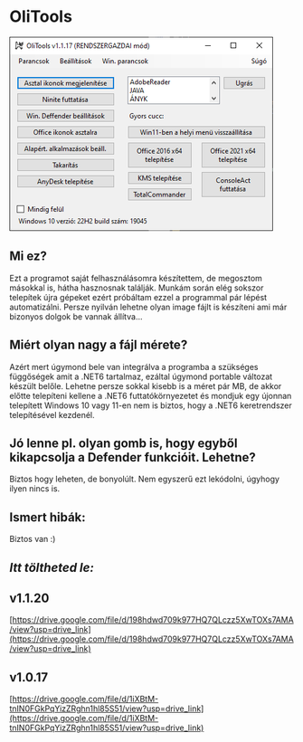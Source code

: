# OliTools

![OliTools](images/olitools_v1.1.17.png)

## Mi ez?

Ezt a programot saját felhasználásomra készítettem, de megosztom másokkal is, hátha hasznosnak találják.
Munkám során elég sokszor telepítek újra gépeket ezért próbáltam ezzel a programmal pár lépést automatizálni.
Persze nyilván lehetne olyan image fájlt is készíteni ami már bizonyos dolgok be vannak állítva...

## Miért olyan nagy a fájl mérete?

Azért mert úgymond bele van integrálva a programba a szükséges függőségek amit a .NET6 tartalmaz, ezáltal úgymond portable változat készült belőle.
Lehetne persze sokkal kisebb is a méret pár MB, de akkor előtte telepíteni kellene a .NET6 futtatókörnyezetet és mondjuk egy újonnan telepített Windows 10 vagy 11-en nem is biztos, hogy a .NET6 keretrendszer telepítésével kezdenél.

## Jó lenne pl. olyan gomb is, hogy egyből kikapcsolja a Defender funkcióit. Lehetne?

Biztos hogy leheten, de bonyolúlt. Nem egyszerű ezt lekódolni, úgyhogy ilyen nincs is.

## Ismert hibák:
Biztos van :)

## _Itt töltheted le:_

## v1.1.20
[https://drive.google.com/file/d/198hdwd709k977HQ7QLczz5XwTOXs7AMA/view?usp=drive_link](https://drive.google.com/file/d/198hdwd709k977HQ7QLczz5XwTOXs7AMA/view?usp=drive_link)

## v1.0.17
[https://drive.google.com/file/d/1iXBtM-tnIN0FGkPqYizZRghn1hl85S51/view?usp=drive_link](https://drive.google.com/file/d/1iXBtM-tnIN0FGkPqYizZRghn1hl85S51/view?usp=drive_link)

